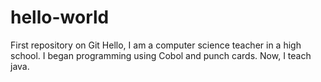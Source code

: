 # hello-world
First repository on Git
Hello, I am a computer science teacher in a high school.  I began programming using Cobol and punch cards.
Now, I teach java.
